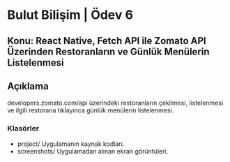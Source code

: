 # Bulut Bilişim | Ödev 6

## Konu: React Native, Fetch API ile Zomato API Üzerinden Restoranların ve Günlük Menülerin Listelenmesi

## Açıklama
developers.zomato.com/api üzerindeki restoranların çekilmesi, listelenmesi ve ilgili restorana tıklayınca 
günlük menülerin listelenmesi.

### Klasörler
* project/ Uygulamanın kaynak kodları.
* screenshots/ Uygulamadan alınan ekran görüntüleri.